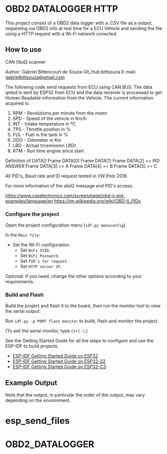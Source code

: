 # OBD2 DATALOGGER HTTP

This project consist of a OBD2 data logger with a .CSV file as a output, requesting via OBD2 info at real time for a ECU Vehicle and sending the file using a HTTP request with a Wi-Fi network conected.

## How to use

CAN Obd2 scanner

Author: Gabriel Bittencourt de Souza
Git_Hub:bittsouza
E-mail: gabrielbittsouza@gmail.com
   

 The following code send requests from ECU using CAN BUS. The data qnted is sent by ESP32 from ECU and the
 data receiver is processed to get Human Readable information from the Vehicle. 
 The current information acquired is:
 1) RPM - Revolutions per minute from the motor
 2) SPD - Speed of the vehicle in Km/h
 3) INT - Intake temperature in ºC
 4) TPS - Throttle position in %
 5) FUL - Fuel in the tank in %
 6) ODO - Odometer in Km
 7) LBD - Actual trnsmission LBDr
 8) RTM - Run time engine since start
 
 Definition of DATA[]
 Frame DATA[0]
 Frame DATA[1]
 Frame DATA[2] == PID ANSWER
 Frame DATA[3] == A
 Frame DATA[4] == B
 Frame DATA[5] == C
 
All PID's, Baud rate and ID request tested in VW Polo 2018.
 
For more information of the obd2 message and PID's access:

https://www.csselectronics.com/screen/page/obd-ii-pid-examples/language/en
https://en.wikipedia.org/wiki/OBD-II_PIDs


### Configure the project

Open the project configuration menu (`idf.py menuconfig`). 

In the `Main file`:

* Set the Wi-Fi configuration.
    * Set `WiFi SSID`.
    * Set `WiFi Password`.
    * Set `PID's for request`.
    * Set `HTTP server IP`.

Optional: If you need, change the other options according to your requirements.

### Build and Flash

Build the project and flash it to the board, then run the monitor tool to view the serial output:

Run `idf.py -p PORT flash monitor` to build, flash and monitor the project.

(To exit the serial monitor, type ``Ctrl-]``.)

See the Getting Started Guide for all the steps to configure and use the ESP-IDF to build projects.

* [ESP-IDF Getting Started Guide on ESP32](https://docs.espressif.com/projects/esp-idf/en/latest/esp32/get-started/index.html)
* [ESP-IDF Getting Started Guide on ESP32-S2](https://docs.espressif.com/projects/esp-idf/en/latest/esp32s2/get-started/index.html)
* [ESP-IDF Getting Started Guide on ESP32-C3](https://docs.espressif.com/projects/esp-idf/en/latest/esp32c3/get-started/index.html)

## Example Output
Note that the output, in particular the order of the output, may vary depending on the environment.

# esp_send_files
# OBD2_DATALOGGER
